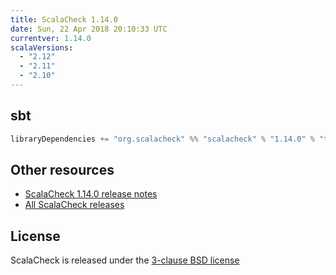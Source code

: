 ```yaml
---
title: ScalaCheck 1.14.0
date: Sun, 22 Apr 2018 20:10:33 UTC
currentver: 1.14.0
scalaVersions:
  - "2.12"
  - "2.11"
  - "2.10"
---
```

## sbt

```scala
libraryDependencies += "org.scalacheck" %% "scalacheck" % "1.14.0" % "test"
```

## Other resources

- [ScalaCheck 1.14.0 release notes](https://github.com/rickynils/scalacheck/tree/1.14.0/RELEASE)
- [All ScalaCheck releases](../releases.html)


## License

ScalaCheck is released under the [3-clause BSD license](https://github.com/rickynils/scalacheck/tree/1.14.0/LICENSE)
